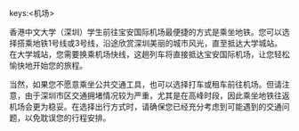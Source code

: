 keys:<机场>


香港中文大学（深圳）学生前往宝安国际机场最便捷的方式是乘坐地铁。您可以选择搭乘地铁1号线或3号线，沿途欣赏深圳美丽的城市风光，直至抵达大学城站。在大学城站，您需要换乘机场快线，这趟列车将直接抵达宝安国际机场，让您轻松愉快地开始您的旅程。

当然，如果您不愿意乘坐公共交通工具，也可以选择打车或租车前往机场。但请注意，由于深圳市区交通拥堵情况较为严重，尤其是在高峰时段，因此乘坐地铁往返机场会更为稳妥。在选择出行方式时，请确保您已经充分考虑到可能遇到的交通问题，以免耽误您的行程安排。